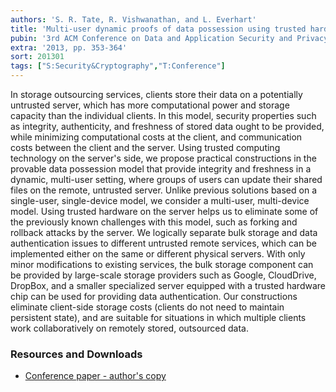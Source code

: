 ```yaml
---
authors: 'S. R. Tate, R. Vishwanathan, and L. Everhart'
title: 'Multi-user dynamic proofs of data possession using trusted hardware'
pubin: '3rd ACM Conference on Data and Application Security and Privacy (CODASPY 13)'
extra: '2013, pp. 353-364'
sort: 201301
tags: ["S:Security&Cryptography","T:Conference"]
---
```

In storage outsourcing services, clients store their data on a potentially untrusted server, which has more computational power and storage capacity than the individual clients. In this model, security properties such as integrity, authenticity, and freshness of stored data ought to be provided, while minimizing computational costs at the client, and communication costs between the client and the server. Using trusted computing technology on the server's side, we propose practical constructions in the provable data possession model that provide integrity and freshness in a dynamic, multi-user setting, where groups of users can update their shared files on the remote, untrusted server. Unlike previous solutions based on a single-user, single-device model, we consider a multi-user, multi-device model. Using trusted hardware on the server helps us to eliminate some of the previously known challenges with this model, such as forking and rollback attacks by the server. We logically separate bulk storage and data authentication issues to different untrusted remote services, which can be implemented either on the same or different physical servers. With only minor modifications to existing services, the bulk storage component can be provided by large-scale storage providers such as Google, CloudDrive, DropBox, and a smaller specialized server equipped with a trusted hardware chip can be used for providing data authentication. Our constructions eliminate client-side storage costs (clients do not need to maintain persistent state), and are suitable for situations in which multiple clients work collaboratively on remotely stored, outsourced data.

### Resources and Downloads

* [Conference paper - author's copy](/publications/Multiuser-DPDP-CODASPY2013.pdf)


